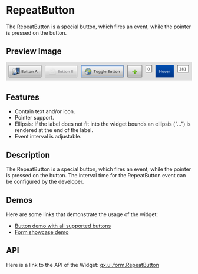 RepeatButton
============

The RepeatButton is a special button, which fires an event, while the pointer is pressed on the button.

Preview Image
-------------

![RepeatButton](button.png)

Features
--------

-   Contain text and/or icon.
-   Pointer support.
-   Ellipsis: If the label does not fit into the widget bounds an ellipsis (”...”) is rendered at the end of the label.
-   Event interval is adjustable.

Description
-----------

The RepeatButton is a special button, which fires an event, while the pointer is pressed on the button. The interval time for the RepeatButton event can be configured by the developer.

Demos
-----

Here are some links that demonstrate the usage of the widget:

-   [Button demo with all supported buttons](http://demo.qooxdoo.org/%{version}/demobrowser/#widget~Button.html)
-   [Form showcase demo](http://demo.qooxdoo.org/%{version}/demobrowser/#showcase~Form.html)

API
---

Here is a link to the API of the Widget:
[qx.ui.form.RepeatButton](http://demo.qooxdoo.org/%{version}/apiviewer/#qx.ui.form.RepeatButton)
